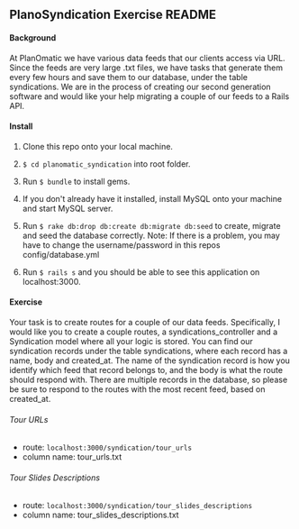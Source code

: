 ## PlanoSyndication Exercise README

#### Background
At PlanOmatic we have various data feeds that our clients access via URL.  Since the feeds are very large .txt files,
we have tasks that generate them every few hours and save them to our database, under the table syndications.
We are in the process of creating our second generation software and would like your help migrating a couple
of our feeds to a Rails API.

#### Install
1. Clone this repo onto your local machine.

2. `$ cd planomatic_syndication` into root folder.

3. Run `$ bundle` to install gems.

4. If you don't already have it installed, install MySQL onto your machine and start MySQL server.

5. Run `$ rake db:drop db:create db:migrate db:seed` to create, migrate and seed the database correctly.  Note: If there is a problem, you may have to change the username/password in this repos config/database.yml

6. Run `$ rails s` and you should be able to see this application on localhost:3000.

#### Exercise
Your task is to create routes for a couple of our data feeds.
Specifically, I would like you to create a couple routes, a syndications_controller and a Syndication model where all your logic is stored.
You can find our syndication records under the table syndications, where each record has a name, body and created_at.
The name of the syndication record is how you identify which feed that record belongs to, and the body is what the route should respond with.
There are multiple records in the database, so please be sure to respond to the routes with the most recent feed, based on created_at.

###### Tour URLs
* route: `localhost:3000/syndication/tour_urls`
* column name: tour_urls.txt

###### Tour Slides Descriptions
* route: `localhost:3000/syndication/tour_slides_descriptions`
* column name: tour_slides_descriptions.txt
